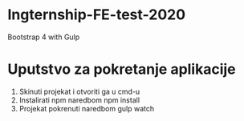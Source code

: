# Ingternship-FE-test-2020
Bootstrap 4 with Gulp

# Uputstvo za pokretanje aplikacije

1. Skinuti projekat i otvoriti ga u cmd-u
2. Instalirati npm naredbom npm install 
3. Projekat pokrenuti naredbom gulp watch

